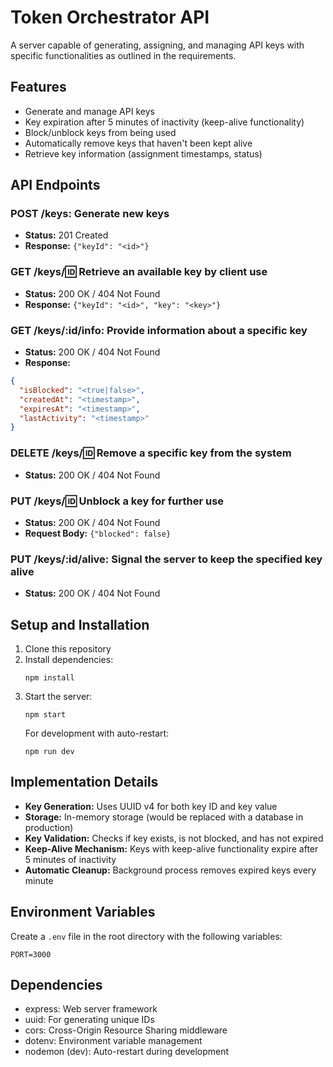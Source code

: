 # Token Orchestrator API

A server capable of generating, assigning, and managing API keys with specific functionalities as outlined in the requirements.

## Features

- Generate and manage API keys
- Key expiration after 5 minutes of inactivity (keep-alive functionality)
- Block/unblock keys from being used
- Automatically remove keys that haven't been kept alive
- Retrieve key information (assignment timestamps, status)

## API Endpoints

### POST /keys: Generate new keys
- **Status:** 201 Created
- **Response:** `{"keyId": "<id>"}`

### GET /keys/:id: Retrieve an available key by client use
- **Status:** 200 OK / 404 Not Found
- **Response:** `{"keyId": "<id>", "key": "<key>"}`

### GET /keys/:id/info: Provide information about a specific key
- **Status:** 200 OK / 404 Not Found
- **Response:** 
```json
{
  "isBlocked": "<true|false>",
  "createdAt": "<timestamp>",
  "expiresAt": "<timestamp>",
  "lastActivity": "<timestamp>"
}
```

### DELETE /keys/:id: Remove a specific key from the system
- **Status:** 200 OK / 404 Not Found

### PUT /keys/:id: Unblock a key for further use
- **Status:** 200 OK / 404 Not Found
- **Request Body:** `{"blocked": false}`

### PUT /keys/:id/alive: Signal the server to keep the specified key alive
- **Status:** 200 OK / 404 Not Found

## Setup and Installation

1. Clone this repository
2. Install dependencies:
   ```
   npm install
   ```
3. Start the server:
   ```
   npm start
   ```
   For development with auto-restart:
   ```
   npm run dev
   ```

## Implementation Details

- **Key Generation:** Uses UUID v4 for both key ID and key value
- **Storage:** In-memory storage (would be replaced with a database in production)
- **Key Validation:** Checks if key exists, is not blocked, and has not expired
- **Keep-Alive Mechanism:** Keys with keep-alive functionality expire after 5 minutes of inactivity
- **Automatic Cleanup:** Background process removes expired keys every minute

## Environment Variables

Create a `.env` file in the root directory with the following variables:

```
PORT=3000
```

## Dependencies

- express: Web server framework
- uuid: For generating unique IDs
- cors: Cross-Origin Resource Sharing middleware
- dotenv: Environment variable management
- nodemon (dev): Auto-restart during development
